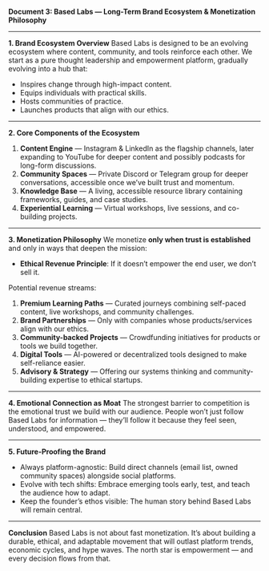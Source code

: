 **Document 3: Based Labs — Long-Term Brand Ecosystem & Monetization Philosophy**

---

**1. Brand Ecosystem Overview**
Based Labs is designed to be an evolving ecosystem where content, community, and tools reinforce each other. We start as a pure thought leadership and empowerment platform, gradually evolving into a hub that:

* Inspires change through high-impact content.
* Equips individuals with practical skills.
* Hosts communities of practice.
* Launches products that align with our ethics.

---

**2. Core Components of the Ecosystem**

1. **Content Engine** — Instagram & LinkedIn as the flagship channels, later expanding to YouTube for deeper content and possibly podcasts for long-form discussions.
2. **Community Spaces** — Private Discord or Telegram group for deeper conversations, accessible once we’ve built trust and momentum.
3. **Knowledge Base** — A living, accessible resource library containing frameworks, guides, and case studies.
4. **Experiential Learning** — Virtual workshops, live sessions, and co-building projects.

---

**3. Monetization Philosophy**
We monetize **only when trust is established** and only in ways that deepen the mission:

* **Ethical Revenue Principle**: If it doesn’t empower the end user, we don’t sell it.

Potential revenue streams:

1. **Premium Learning Paths** — Curated journeys combining self-paced content, live workshops, and community challenges.
2. **Brand Partnerships** — Only with companies whose products/services align with our ethics.
3. **Community-backed Projects** — Crowdfunding initiatives for products or tools we build together.
4. **Digital Tools** — AI-powered or decentralized tools designed to make self-reliance easier.
5. **Advisory & Strategy** — Offering our systems thinking and community-building expertise to ethical startups.

---

**4. Emotional Connection as Moat**
The strongest barrier to competition is the emotional trust we build with our audience. People won’t just follow Based Labs for information — they’ll follow it because they feel seen, understood, and empowered.

---

**5. Future-Proofing the Brand**

* Always platform-agnostic: Build direct channels (email list, owned community spaces) alongside social platforms.
* Evolve with tech shifts: Embrace emerging tools early, test, and teach the audience how to adapt.
* Keep the founder’s ethos visible: The human story behind Based Labs will remain central.

---

**Conclusion**
Based Labs is not about fast monetization. It’s about building a durable, ethical, and adaptable movement that will outlast platform trends, economic cycles, and hype waves. The north star is empowerment — and every decision flows from that.

